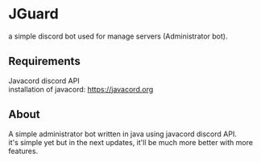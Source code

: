 # JGuard
a simple discord bot used for manage servers (Administrator bot).
## Requirements
Javacord discord API  
installation of javacord: https://javacord.org
## About
A simple administrator bot written in java using javacord discord API.  
it's simple yet but in the next updates, it'll be much more better with more features.
